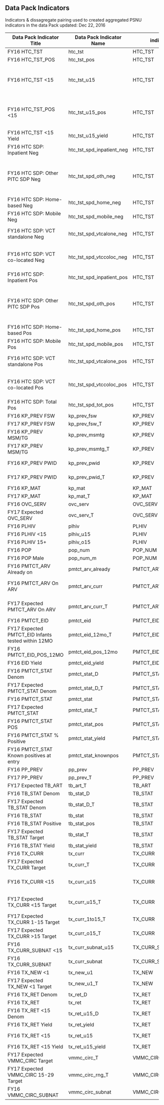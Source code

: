 ## Data Pack Indicators

Indicators & dissagregate pairing used to created aggregated PSNU indicators in the data Pack
updated: Dec 22, 2016


| Data Pack Indicator Title                          | Data Pack Indicator Name  | indicator          | dissagregate                | sex  | age                           | resultstatus | otherdisaggregate                                                                      | numeratorDenom | resulttarget |
|----------------------------------------------------|---------------------------|--------------------|-----------------------------|------|-------------------------------|--------------|----------------------------------------------------------------------------------------|----------------|--------------|
| FY16 HTC_TST                                       | htc_tst                   | HTC_TST            | Total Numerator             |      |                               |              |                                                                                        | N              | RESULT       |
| FY16 HTC_TST_POS                                   | htc_tst_pos               | HTC_TST            | Age/Sex/Result              |      |                               | Positive     |                                                                                        | N              | RESULT       |
| FY16 HTC_TST <15                                   | htc_tst_u15               | HTC_TST            | Age/Sex/Result              |      | <01, "01-04", "05-09","10-14" |              |                                                                                        | N              | RESULT       |
| FY16 HTC_TST_POS <15                               | htc_tst_u15_pos           | HTC_TST            | Age/Sex/Result              |      | <01, "01-04", "05-09","10-14" | Positive     |                                                                                        | N              | RESULT       |
| FY16 HTC_TST <15 Yield                             | htc_tst_u15_yield         | HTC_TST            | PLACEHOLDER: YIELD          |      |                               |              |                                                                                        |                |              |
| FY16 HTC SDP: Inpatient Neg                        | htc_tst_spd_inpatient_neg | HTC_TST            | ServiceDeliveryPoint/Result |      |                               | Negative     | Inpatient                                                                              | N              | RESULT       |
| FY16 HTC SDP: Other PITC SDP Neg                   | htc_tst_spd_oth_neg       | HTC_TST            | ServiceDeliveryPoint/Result |      |                               | Negative     | HIV Care and Treatment Clinic, "Outpatient Department", "Other Service Delivery Point" | N              | RESULT       |
| FY16 HTC SDP: Home-based Neg                       | htc_tst_spd_home_neg      | HTC_TST            | ServiceDeliveryPoint/Result |      |                               | Negative     | Home-based                                                                             | N              | RESULT       |
| FY16 HTC SDP: Mobile Neg                           | htc_tst_spd_mobile_neg    | HTC_TST            | ServiceDeliveryPoint/Result |      |                               | Negative     | Mobile                                                                                 | N              | RESULT       |
| FY16 HTC SDP: VCT standalone Neg                   | htc_tst_spd_vtcalone_neg  | HTC_TST            | ServiceDeliveryPoint/Result |      |                               | Negative     | Voluntary Counseling & Testing standalone                                              | N              | RESULT       |
| FY16 HTC SDP: VCT co-located Neg                   | htc_tst_spd_vtccoloc_neg  | HTC_TST            | ServiceDeliveryPoint/Result |      |                               | Negative     | Voluntary Counseling & Testing co-located                                              | N              | RESULT       |
| FY16 HTC SDP: Inpatient Pos                        | htc_tst_spd_inpatient_pos | HTC_TST            | ServiceDeliveryPoint/Result |      |                               | Positive     | Inpatient                                                                              | N              | RESULT       |
| FY16 HTC SDP: Other PITC SDP Pos                   | htc_tst_spd_oth_pos       | HTC_TST            | ServiceDeliveryPoint/Result |      |                               | Positive     | HIV Care and Treatment Clinic, "Outpatient Department", "Other Service Delivery Point" | N              | RESULT       |
| FY16 HTC SDP: Home-based Pos                       | htc_tst_spd_home_pos      | HTC_TST            | ServiceDeliveryPoint/Result |      |                               | Positive     | Home-based                                                                             | N              | RESULT       |
| FY16 HTC SDP: Mobile Pos                           | htc_tst_spd_mobile_pos    | HTC_TST            | ServiceDeliveryPoint/Result |      |                               | Positive     | Mobile                                                                                 | N              | RESULT       |
| FY16 HTC SDP: VCT standalone Pos                   | htc_tst_spd_vtcalone_pos  | HTC_TST            | ServiceDeliveryPoint/Result |      |                               | Positive     | Voluntary Counseling & Testing standalone                                              | N              | RESULT       |
| FY16 HTC SDP: VCT co-located Pos                   | htc_tst_spd_vtccoloc_pos  | HTC_TST            | ServiceDeliveryPoint/Result |      |                               | Positive     | Voluntary Counseling & Testing co-located                                              | N              | RESULT       |
| FY16 HTC SDP: Total Pos                            | htc_tst_spd_tot_pos       | HTC_TST            | PLACEHOLDER: TOTAL          |      |                               |              |                                                                                        |                |              |
| FY16 KP_PREV FSW                                   | kp_prev_fsw               | KP_PREV            | KeyPop                      |      |                               |              | FSW                                                                                    | N              | RESULT       |
| FY17 KP_PREV FSW                                   | kp_prev_fsw_T             | KP_PREV            | KeyPop                      |      |                               |              | FSW                                                                                    | N              | TARGET       |
| FY16 KP_PREV MSM/TG                                | kp_prev_msmtg             | KP_PREV            | KeyPop                      |      |                               |              | MSM/TG                                                                                 | N              | RESULT       |
| FY17 KP_PREV MSM/TG                                | kp_prev_msmtg_T           | KP_PREV            | KeyPop                      |      |                               |              | MSM/TG                                                                                 | N              | TARGET       |
| FY16 KP_PREV PWID                                  | kp_prev_pwid              | KP_PREV            | KeyPop                      |      |                               |              | Female PWID, "Male PWID"                                                               | N              | RESULT       |
| FY17 KP_PREV PWID                                  | kp_prev_pwid_T            | KP_PREV            | KeyPop                      |      |                               |              | Female PWID, "Male PWID"                                                               | N              | TARGET       |
| FY16 KP_MAT                                        | kp_mat                    | KP_MAT             | Total Numerator             |      |                               |              |                                                                                        | N              | RESULT       |
| FY17 KP_MAT                                        | kp_mat_T                  | KP_MAT             | Total Numerator             |      |                               |              |                                                                                        | N              | TARGET       |
| FY16 OVC_SERV                                      | ovc_serv                  | OVC_SERV           | Total Numerator             |      |                               |              |                                                                                        | N              | RESULT       |
| FY17 Expected OVC_SERV                             | ovc_serv_T                | OVC_SERV           | Total Numerator             |      |                               |              |                                                                                        | N              | TARGET       |
| FY16 PLHIV                                         | plhiv                     | PLHIV              | Total Numerator             |      |                               |              |                                                                                        |                | IMPATT       |
| FY16 PLHIV <15                                     | plhiv_u15                 | PLHIV              | Age Aggregated/Sex          |      | <15                           |              |                                                                                        |                | IMPATT       |
| FY16 PLHIV 15+                                     | plhiv_o15                 | PLHIV              | Age Aggregated/Sex          |      | 15+                           |              |                                                                                        |                | IMPATT       |
| FY16 POP                                           | pop_num                   | POP_NUM            | Total Numerator             |      |                               |              |                                                                                        |                | IMPATT       |
| FY16 POP Male                                      | pop_num_m                 | POP_NUM            | Age Aggregated/Sex          | Male |                               |              |                                                                                        |                | IMPATT       |
| FY16 PMTCT_ARV Already on                          | pmtct_arv_already         | PMTCT_ARV          | MaternalRegimenType         |      |                               |              | Life-long ART Already                                                                  | N              | RESULT       |
| FY16 PMTCT_ARV On ARV                              | pmtct_arv_curr            | PMTCT_ARV          | MaternalRegimenType         |      |                               |              | Life-long ART New, "Triple-drug ARV"                                                   | N              | RESULT       |
| FY17 Expected PMTCT_ARV On ARV                     | pmtct_arv_curr_T          | PMTCT_ARV          | MaternalRegimenType         |      |                               |              | Life-long ART New, "Triple-drug ARV"                                                   | N              | TARGET       |
| FY16 PMTCT_EID                                     | pmtct_eid                 | PMTCT_EID          | Total Numerator             |      |                               |              |                                                                                        | N              | RESULT       |
| FY17 Expected PMTCT_EID Infants tested within 12MO | pmtct_eid_12mo_T          | PMTCT_EID          | Total Numerator             |      |                               |              |                                                                                        | N              | TARGET       |
| FY16 PMTCT_EID_POS_12MO                            | pmtct_eid_pos_12mo        | PMTCT_EID_POS_12MO | Total Numerator             |      |                               |              |                                                                                        | N              | RESULT       |
| FY16 EID Yield                                     | pmtct_eid_yield           | PMTCT_EID          | PLACEHOLDER: YIELD          |      |                               |              |                                                                                        |                |              |
| FY16 PMTCT_STAT Denom                              | pmtct_stat_D              | PMTCT_STAT         | Total Denominator           |      |                               |              |                                                                                        | D              | RESULT       |
| FY17 Expected PMTCT_STAT Denom                     | pmtct_stat_D_T            | PMTCT_STAT         | Total Denominator           |      |                               |              |                                                                                        | D              | TARGET       |
| FY16 PMTCT_STAT                                    | pmtct_stat                | PMTCT_STAT         | Total Numerator             |      |                               |              |                                                                                        | N              | RESULT       |
| FY17 Expected PMTCT_STAT                           | pmtct_stat_T              | PMTCT_STAT         | Total Numerator             |      |                               |              |                                                                                        | N              | TARGET       |
| FY16 PMTCT_STAT POS                                | pmtct_stat_pos            | PMTCT_STAT         | Known/New                   |      |                               |              |                                                                                        | N              | RESULT       |
| FY16 PMTCT_STAT % Positive                         | pmtct_stat_yield          | PMTCT_STAT         | PLACEHOLDER: YIELD          |      |                               |              |                                                                                        |                |              |
| FY16 PMTCT_STAT Known positives at entry           | pmtct_stat_knownpos       | PMTCT_STAT         | Known/New                   |      |                               | Positive     | Known at Entry                                                                         | N              | RESULT       |
| FY16 PP_PREV                                       | pp_prev                   | PP_PREV            | Total Numerator             |      |                               |              |                                                                                        | N              | RESULT       |
| FY17 PP_PREV                                       | pp_prev_T                 | PP_PREV            | Total Numerator             |      |                               |              |                                                                                        | N              | TARGET       |
| FY17 Expected TB_ART                               | tb_art_T                  | TB_ART             | Total Numerator             |      |                               |              |                                                                                        | N              | TARGET       |
| FY16 TB_STAT Denom                                 | tb_stat_D                 | TB_STAT            | Total Denominator           |      |                               |              |                                                                                        | D              | RESULT       |
| FY17 Expected TB_STAT Denom                        | tb_stat_D_T               | TB_STAT            | Total Denominator           |      |                               |              |                                                                                        | D              | Target       |
| FY16 TB_STAT                                       | tb_stat                   | TB_STAT            | Total Numerator             |      |                               |              |                                                                                        | N              | RESULT       |
| FY16 TB_STAT Positive                              | tb_stat_pos               | TB_STAT            | Result                      |      |                               | Positive     |                                                                                        | N              | RESULT       |
| FY17 Expected TB_STAT Target                       | tb_stat_T                 | TB_STAT            | Total Numerator             |      |                               |              |                                                                                        | N              | TARGET       |
| FY16 TB_STAT Yield                                 | tb_stat_yield             | TB_STAT            | PLACEHOLDER: YIELD          |      |                               |              |                                                                                        |                |              |
| FY16 TX_CURR                                       | tx_curr                   | TX_CURR            | Total Numerator             |      |                               |              |                                                                                        | N              | RESULT       |
| FY17 Expected TX_CURR Target                       | tx_curr_T                 | TX_CURR            | Total Numerator             |      |                               |              |                                                                                        | N              | TARGET       |
| FY16 TX_CURR <15                                   | tx_curr_u15               | TX_CURR            | Age/Sex                     |      | <01, "01-04", "05-14"         |              |                                                                                        | N              | RESULT       |
| FY17 Expected TX_CURR <15 Target                   | tx_curr_u15_T             | TX_CURR            | Age/Sex                     |      | <01, "01-04", "05-14"         |              |                                                                                        | N              | TARGET       |
| FY17 Expected TX_CURR 1-15 Target                  | tx_curr_1to15_T           | TX_CURR            | Age/Sex                     |      | 01-04, "05-14"                |              |                                                                                        | N              | TARGET       |
| FY17 Expected TX_CURR >15 Target                   | tx_curr_o15_T             | TX_CURR            | Age/Sex                     |      | 15-19, "20+"                  |              |                                                                                        | N              | TARGET       |
| FY16 TX_CURR_SUBNAT <15                            | tx_curr_subnat_u15        | TX_CURR_SUBNAT     | Age/Sex                     |      | <15                           |              |                                                                                        | N              | IMPATT       |
| FY16 TX_CURR_SUBNAT                                | tx_curr_subnat            | TX_CURR_SUBNAT     | Total Numerator             |      |                               |              |                                                                                        | N              | IMPATT       |
| FY16 TX_NEW <1                                     | tx_new_u1                 | TX_NEW             | Age/Sex                     |      | <01                           |              |                                                                                        | N              | RESULT       |
| FY17 Expected TX_NEW <1 Target                     | tx_new_u1_T               | TX_NEW             | Age/Sex                     |      | <01                           |              |                                                                                        | N              | TARGET       |
| FY16 TX_RET Denom                                  | tx_ret_D                  | TX_RET             | Total Denominator           |      |                               |              |                                                                                        | D              | RESULT       |
| FY16 TX_RET                                        | tx_ret                    | TX_RET             | Total Numerator             |      |                               |              |                                                                                        | N              | RESULT       |
| FY16 TX_RET <15 Denom                              | tx_ret_u15_D              | TX_RET             | Age/Sex                     |      | <05, "05-14"                  |              |                                                                                        | D              | RESULT       |
| FY16 TX_RET Yield                                  | tx_ret_yield              | TX_RET             | PLACEHOLDER: YIELD          |      |                               |              |                                                                                        |                |              |
| FY16 TX_RET <15                                    | tx_ret_u15                | TX_RET             | Age/Sex                     |      | <05, "05-14"                  |              |                                                                                        | N              | RESULT       |
| FY16 TX_RET <15 Yield                              | tx_ret_u15_yield          | TX_RET             | PLACEHOLDER: YIELD          |      |                               |              |                                                                                        |                |              |
| FY17 Expected VMMC_CIRC Target                     | vmmc_circ_T               | VMMC_CIRC          | Total Numerator             |      |                               |              |                                                                                        | N              | TARGET       |
| FY17 Expected VMMC_CIRC 15-29 Target               | vmmc_circ_rng_T           | VMMC_CIRC          | Age                         |      | 05-19, "20-24", "25-29"       |              |                                                                                        | N              | TARGET       |
| FY16 VMMC_CIRC_SUBNAT                              | vmmc_circ_subnat          | VMMC_CIRC_SUBNAT   | Total Numerator             |      |                               |              |                                                                                        | N              | IMPATT       |
